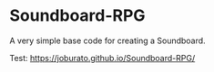 # Soundboard-RPG
A very simple base code for creating a Soundboard.

Test:
https://joburato.github.io/Soundboard-RPG/
